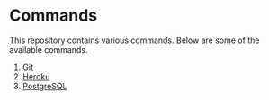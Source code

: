 # Commands

This repository contains various commands.
Below are some of the available commands.

1. [Git](/git/readme.md)
2. [Heroku](/heroku/readme.md)
3. [PostgreSQL](/postgresql/readme.md)
